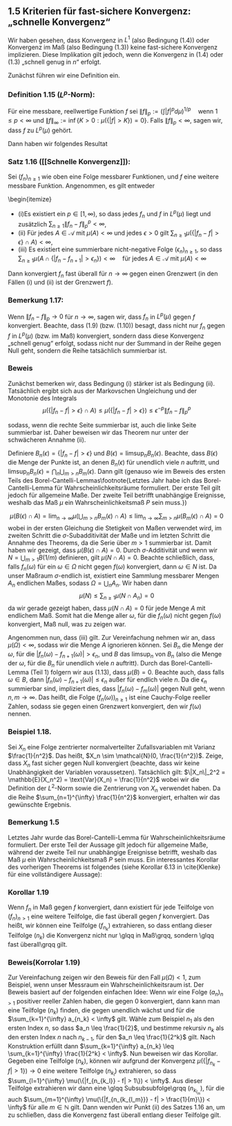 ## 1.5 Kriterien für fast-sichere Konvergenz: „schnelle Konvergenz“

Wir haben gesehen, dass Konvergenz in $L^1$ (also Bedingung (1.4)) oder Konvergenz im Maß (also Bedingung (1.3)) keine fast-sichere Konvergenz implizieren. Diese Implikation gilt jedoch, wenn die Konvergenz in (1.4) oder (1.3) „schnell genug in $n$“ erfolgt.

Zunächst führen wir eine Definition ein.

### Definition 1.15 ($L^p$-Norm):
Für eine messbare, reellwertige Funktion $f$ sei
$\| f \|_p := \left( \int |f|^p d\mu \right)^{1/p} \quad \text{wenn } 1 \leq p < \infty$
und
$\| f \|_\infty := \inf \{K > 0 : \mu(\{|f| > K\}) = 0 \}$.
Falls $\| f \|_p < \infty$, sagen wir, dass $f$ zu $L^p(\mu)$ gehört.

Dann haben wir folgendes Resultat

### Satz 1.16 ([[Schnelle Konvergenz]]):
Sei $(f_n)_{n \geq 1}$ wie oben eine Folge messbarer Funktionen, und $f$ eine weitere messbare Funktion. Angenommen, es gilt entweder

\begin{itemize}
- (i)Es existiert ein $p \in [1, \infty)$, so dass jedes $f_n$ und $f$ in $L^p(\mu)$ liegt und zusätzlich
$\sum_{n \geq 1} \| f_n - f \|_p^p < \infty$,
- (ii) Für jedes $A \in \mathcal{A}$ mit $\mu(A) < \infty$ und jedes $\epsilon > 0$ gilt
$\sum_{n \geq 1} \mu(\{ |f_n - f| > \epsilon \} \cap A) < \infty,$
- (iii) Es existiert eine summierbare nicht-negative Folge $(\epsilon_n)_{n \geq 1}$, so dass
$\sum_{n \geq 1} \mu(A \cap \{ |f_n - f_{n+1}| > \epsilon_n \}) < \infty \quad \text{für jedes } A \in \mathcal{A} \text{ mit } \mu(A) < \infty$

Dann konvergiert $f_n$ fast überall für $n \to \infty$ gegen einen Grenzwert (in den Fällen (i) und (ii) ist der Grenzwert $f$).

### Bemerkung 1.17:

Wenn $\|f_n - f\|_p \to 0$ für $n \to \infty$, sagen wir, dass $f_n$ in $L^p(\mu)$ gegen $f$ konvergiert. Beachte, dass (1.9) (bzw. (1.10)) besagt, dass nicht nur $f_n$ gegen $f$ in $L^p(\mu)$ (bzw. im Maß) konvergiert, sondern dass diese Konvergenz „schnell genug“ erfolgt, sodass nicht nur der Summand in der Reihe gegen Null geht, sondern die Reihe tatsächlich summierbar ist.

### Beweis
Zunächst bemerken wir, dass Bedingung (i) stärker ist als Bedingung (ii). Tatsächlich ergibt sich aus der Markovschen Ungleichung und der Monotonie des Integrals
$$\mu(\{ |f_n - f| > \epsilon \} \cap A) \leq \mu(\{ |f_n - f| > \epsilon \}) \leq \epsilon^{-p} \| f_n - f \|_p^p$$

sodass, wenn die rechte Seite summierbar ist, auch die linke Seite summierbar ist. Daher beweisen wir das Theorem nur unter der schwächeren Annahme (ii).

Definiere $B_n(\epsilon) = \{ |f_n - f| > \epsilon \}$ und $B(\epsilon) = \limsup_n B_n(\epsilon)$. Beachte, dass $B(\epsilon)$ die Menge der Punkte ist, an denen $B_n(\epsilon)$ für unendlich viele $n$ auftritt, und $\limsup_n B_n(\epsilon) = \bigcap_{n} \bigcup_{m>n} B_m(\epsilon)$. Dann gilt (genauso wie im Beweis des ersten Teils des Borel-Cantelli-Lemmas\footnote{Letztes Jahr habe ich das Borel-Cantelli-Lemma für Wahrscheinlichkeitsräume formuliert. Der erste Teil gilt jedoch für allgemeine Maße. Der zweite Teil betrifft unabhängige Ereignisse, weshalb das Maß $\mu$ ein Wahrscheinlichkeitsmaß $P$ sein muss.})

$$\mu(B(\epsilon) \cap A) = \lim_{n \to \infty} \mu\left( \bigcup_{m>n} B_m(\epsilon) \cap A \right) \leq \lim_{n \to \infty} \sum_{m>n} \mu(B_m(\epsilon) \cap A) = 0$$
wobei in der ersten Gleichung die Stetigkeit von Maßen verwendet wird, im zweiten Schritt die $\sigma$-Subadditivität der Maße und im letzten Schritt die Annahme des Theorems, da die Serie über $m > 1$ summierbar ist. Damit haben wir gezeigt, dass $\mu(B(\epsilon) \cap A) = 0$. Durch $\sigma$-Additivität und wenn wir $N = \bigcup_{m>1} B(1/m)$ definieren, gilt $\mu(N \cap A) = 0$. Beachte schließlich, dass, falls $f_n(\omega)$ für ein $\omega \in \Omega$ nicht gegen $f(\omega)$ konvergiert, dann $\omega \in N$ ist. Da unser Maßraum $\sigma$-endlich ist, existiert eine Sammlung messbarer Mengen $A_n$ endlichen Maßes, sodass $\Omega = \bigcup_n A_n$. Wir haben dann
$$\mu(N) \leq \sum_{n \geq 1} \mu(N \cap A_n) = 0$$
da wir gerade gezeigt haben, dass $\mu(N \cap A) = 0$ für jede Menge $A$ mit endlichem Maß. Somit hat die Menge aller $\omega$, für die $f_n(\omega)$ nicht gegen $f(\omega)$ konvergiert, Maß null, was zu zeigen war.

Angenommen nun, dass (iii) gilt. Zur Vereinfachung nehmen wir an, dass $\mu(\Omega) < \infty$, sodass wir die Menge $A$ ignorieren können. Sei $B_n$ die Menge der $\omega$, für die $|f_n(\omega) - f_{n+1}(\omega)| > \epsilon_n$, und $B$ das $\limsup_n$ von $B_n$ (also die Menge der $\omega$, für die $B_n$ für unendlich viele $n$ auftritt). Durch das Borel-Cantelli-Lemma (Teil 1) folgern wir aus (1.13), dass $\mu(B) = 0$. Beachte auch, dass falls $\omega \in B$, dann $|f_n(\omega) - f_{n+1}(\omega)| \leq \epsilon_n$ außer für endlich viele $n$. Da die $\epsilon_n$ summierbar sind, impliziert dies, dass $|f_n(\omega) - f_m(\omega)|$ gegen Null geht, wenn $n, m \to \infty$. Das heißt, die Folge $(f_n(\omega))_{n \geq 1}$ ist eine Cauchy-Folge reeller Zahlen, sodass sie gegen einen Grenzwert konvergiert, den wir $f(\omega)$ nennen.

### Beispiel 1.18.
Sei $X_n$ eine Folge zentrierter normalverteilter Zufallsvariablen mit Varianz $\frac{1}{n^2}$. Das heißt, $X_n \sim \mathcal{N}(0, \frac{1}{n^2})$. Zeige, dass $X_n$ fast sicher gegen Null konvergiert (beachte, dass wir keine Unabhängigkeit der Variablen voraussetzen). Tatsächlich gilt:  $\|X_n\|_2^2 = \mathbb{E}(X_n^2) = \text{Var}(X_n) = \frac{1}{n^2}$ wobei wir die Definition der $L^2$-Norm sowie die Zentrierung von $X_n$ verwendet haben. Da die Reihe $\sum_{n=1}^{\infty} \frac{1}{n^2}$ konvergiert, erhalten wir das gewünschte Ergebnis. 

### Bemerkung 1.5
Letztes Jahr wurde das Borel-Cantelli-Lemma für Wahrscheinlichkeitsräume formuliert. Der erste Teil der Aussage gilt jedoch für allgemeine Maße, während der zweite Teil nur unabhängige Ereignisse betrifft, weshalb das Maß $μ$ ein Wahrscheinlichkeitsmaß $P$ sein muss. Ein interessantes Korollar des vorherigen Theorems ist folgendes (siehe Korollar 6.13 in \cite{Klenke} für eine vollständigere Aussage): 
### Korollar 1.19
Wenn $f_n$ in Maß gegen $f$ konvergiert, dann existiert für jede Teilfolge von $(f_n)_{n > 1}$ eine weitere Teilfolge, die fast überall gegen $f$ konvergiert. Das heißt, wir können eine Teilfolge $(f_{n_k})$ extrahieren, so dass entlang dieser Teilfolge $(n_k)$ die Konvergenz nicht nur \glqq in Maß\grqq, sondern \glqq fast überall\grqq gilt. 
### Beweis(Korrolar 1.19)
Zur Vereinfachung zeigen wir den Beweis für den Fall $\mu(\Omega) < 1$, zum Beispiel, wenn unser Messraum ein Wahrscheinlichkeitsraum ist. Der Beweis basiert auf der folgenden einfachen Idee: Wenn wir eine Folge $(a_n)_{n > 1}$ positiver reeller Zahlen haben, die gegen 0 konvergiert, dann kann man eine Teilfolge $(n_k)$ finden, die gegen unendlich wächst und für die $\sum_{k=1}^{\infty} a_{n_k} < \infty$ gilt. Wähle zum Beispiel $n_1$ als den ersten Index $n$, so dass $a_n \leq \frac{1}{2}$, und bestimme rekursiv $n_k$ als den ersten Index $n$ nach $n_{k-1}$, für den $a_n \leq \frac{1}{2^k}$ gilt. Nach Konstruktion erfüllt dann $\sum_{k=1}^{\infty} a_{n_k} \leq \sum_{k=1}^{\infty} \frac{1}{2^k} < \infty$. Nun beweisen wir das Korollar. Gegeben eine Teilfolge $(n_k)$, können wir aufgrund der Konvergenz $\mu(\{ |f_{n_k} - f| > 1\}) \to 0$ eine weitere Teilfolge $(n_{k_l})$ extrahieren, so dass $\sum_{l=1}^{\infty} \mu(\{|f_{n_{k_l}} - f| > 1\}) < \infty$. Aus dieser Teilfolge extrahieren wir dann eine \glqq Subsubsubfolge\grqq $(n_{k_{l_m}})$, für die auch $\sum_{m=1}^{\infty} \mu(\{|f_{n_{k_{l_m}}} - f| > \frac{1}{m}\}) < \infty$ für alle $m \in \mathbb{N}$ gilt. Dann wenden wir Punkt (ii) des Satzes 1.16 an, um zu schließen, dass die Konvergenz fast überall entlang dieser Teilfolge gilt.
